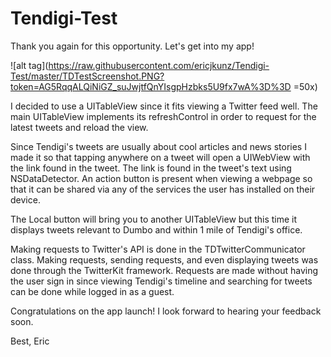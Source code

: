 # Tendigi-Test

Thank you again for this opportunity. Let's get into my app!

![alt tag](https://raw.githubusercontent.com/ericjkunz/Tendigi-Test/master/TDTestScreenshot.PNG?token=AG5RqqALQiNiGZ_suJwjtfQnYIsgpHzbks5U9fx7wA%3D%3D =50x)


I decided to use a UITableView since it fits viewing a Twitter feed well. The main UITableView implements its refreshControl in order to request for the latest tweets and reload the view. 

Since Tendigi's tweets are usually about cool articles and news stories I made it so that tapping anywhere on a tweet will open a UIWebView with the link found in the tweet. The link is found in the tweet's text using NSDataDetector. An action button is present when viewing a webpage so that it can be shared via any of the services the user has installed on their device.

The Local button will bring you to another UITableView but this time it displays tweets relevant to Dumbo and within 1 mile of Tendigi's office.

Making requests to Twitter's API is done in the TDTwitterCommunicator class. Making requests, sending requests, and even displaying tweets was done through the TwitterKit framework. Requests are made without having the user sign in since viewing Tendigi's timeline and searching for tweets can be done while logged in as a guest.

Congratulations on the app launch! I look forward to hearing your feedback soon.

Best,
Eric
